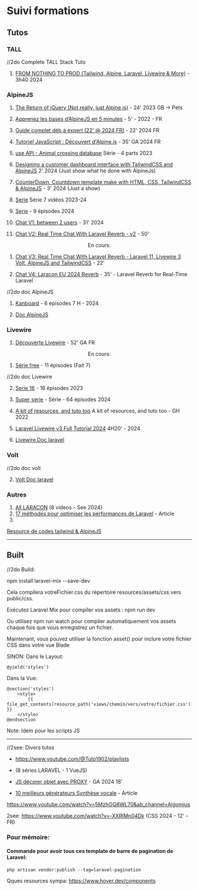 # Suivi formations

## Tutos

### TALL

//2do Complete TALL Stack Tuto

1) [FROM NOTHING TO PROD (Tailwind, Alpine, Laravel, Livewire & More)](https://www.youtube.com/watch?v=Ul3sfSDEt9U&pp=ygURYWxwaW5lanMgdnMgcmVhY3Q%3D) - 3h40 2024

### AlpineJS

1) [The Return of jQuery (Not really, just Alpine.js)](https://www.youtube.com/watch?v=9K2yeh8Ne5U&ab_channel=LearnWebCode) - 24' 2023 GB → Pets

2) [Apprenez les bases d’AlpineJS en 5 minutes](https://parfaitementweb.fr/cours/apprendre-alpine-js-en-5-minutes) - 5' - 2022 - FR

3) [Guide complet déb à expert (22' @ 2024 FR)](https://www.youtube.com/watch?v=YbTkdUNDsTU&ab_channel=AlinoCodes) - 22' 2024 FR

4) [Tutoriel JavaScript : Découvert d'Alpine.js](https://www.youtube.com/watch?v=BRCwRhAcLJA&t=208s) - 35' GA 2024 FR

5) [use API - Animal crossing database](https://www.youtube.com/watch?v=iBg6XNy2XWc) Série - 4 parts 2023

6) [Designing a customer dashboard interface with TailwindCSS and AlpineJS](https://www.youtube.com/watch?v=U4P3CLuFz0M&pp=ygUIYWxwaW5lanM%3D) 2' 2024 (Just show what he done with AlpineJs)

7) [CounterDown, Countdown template make with HTML, CSS, TailwindCSS & AlpineJS](https://www.youtube.com/watch?v=1nS5Zna60L0&pp=ygUIYWxwaW5lanM%3D) - 3' 2024 (Just a show)

8) [Serie](https://www.youtube.com/watch?v=Z_QQQdNopp4&list=PLr0BjDocnuI1JdTA9aIj5LIM6wcYpvnbq&ab_channel=CodewithBurt) Série 7 vidéos 2023-24

9) [Serie](https://www.youtube.com/watch?v=9RMJojxoJYc&list=PLKbhw6n2iYKhVSp9wAOPFcdD6EDlfDxQt&ab_channel=projectworld) - 9 épisodes 2024

10) [Chat V1: between 2 users](https://www.youtube.com/watch?v=huLSxcxFRl4&list=PLr0BjDocnuI1JdTA9aIj5LIM6wcYpvnbq&index=9) - 31' 2024

11) [Chat V2: Real Time Chat With Laravel Reverb - v2](https://www.youtube.com/watch?v=BEKiNgcBqJw) - 50'

<div style="text-align: center;">En cours:</div>


1) [Chat V3: Real Time Chat With Laravel Reverb - Laravel 11, Livewire 3 Volt, AlpineJS and TailwindCSS](https://www.youtube.com/watch?v=yLGCxxwiygc&pp=ygUIYWxwaW5lanM%3D) - 22'

2) [Chat V4: Laracon EU 2024 Reverb](https://www.youtube.com/watch?v=yrL5eCMpqtc) - 35' - Laravel Reverb for Real-Time Laravel

//2do doc AlpineJS

1) [Kanboard](https://www.youtube.com/playlist?list=PLgsruFcRiyk27mlSSi8GDQ6n687v3oACD) - 6 episodes 7 H - 2024


3) [Doc AlpineJS](https://alpinejs.dev/start-here)

### Livewire


1) [Découverte Livewire](https://www.youtube.com/watch?v=zPNdejemUtg) - 52' GA FR

<div style="text-align: center">En cours:</div>

1) [Série free](https://livewire.laravel.com/screencast/getting_started/installation) -  11 épisodes (Fait 7)

//2do doc Livewire

2) [Serie 16](https://www.youtube.com/watch?v=m10TZpWKAVI&list=PLkZU2rKh1mT-Gx1PhzO5Cj83ntdZRmcbo) - 16 épisodes 2023
   
3) [Super serie](https://www.youtube.com/watch?v=dz6_RFrJQlo&list=PLqDySLfPKRn71KGwiS3JGf9aAseh6Gghz) - Série - 64 épisodes 2024
   
4) [A kit of resources, and tuto too](https://github.com/livewire/awesome-tall-stack?tab=readme-ov-file) A kit of resources, and tuto too - GH 2022
   
5) [Laravel Livewire v3 Full Tutorial 2024](https://www.youtube.com/watch?v=2tOgn2HydKE) 4H20' - 2024

6) [Livewire Doc laravel](https://livewire.laravel.com/docs/)

### Volt

//2do doc volt


2) [Volt Doc laravel](https://livewire.laravel.com/docs/volt)

### Autres

1. [All LARACON](https://www.youtube.com/@LaraconEU) (8 videos - See 2024)
2. [17 méthodes pour optimiser les performances de Laravel](https://kinsta.com/fr/blog/methodes-optimisation-performances-laravel) - Article
3. 

[Resource de codes tailwind & AlpineJS](https://www.penguinui.com/components/table)

---

## Built

//2do Build:

npm install laravel-mix --save-dev

Cela compilera votreFichier.css du répertoire resources/assets/css vers public/css.

Exécutez Laravel Mix pour compiler vos assets :
npm run dev

Ou utilisez npm run watch pour compiler automatiquement vos assets chaque fois que vous enregistrez un fichier.

Maintenant, vous pouvez utiliser la fonction asset() pour inclure votre fichier CSS dans votre vue Blade

SINON:
Dans le Layout:
<head>
    <!-- Autres balises head ici -->

    @yield('styles')
</head>

Dans la Vue:
```
@section('styles')
    <style>
        {{ file_get_contents(resource_path('views/chemin/vers/votre/fichier.css')) }}
    </style>
@endsection
```
Note: Idem pour les scripts JS

---

//2see: Divers tutos

- https://www.youtube.com/@Tuto1902/playlists
- (8 séries LARAVEL - 1 VueJS)

- [JS décorer objet avec PROXY]( 
https://www.youtube.com/watch?v=ORQvQViO1v4&ab_channel=Grafikart.fr) - GA 2024 18'

- [10 meilleurs générateurs Synthèse vocale](https://www.codeur.com/blog/generateur-voix-ia/) - Article


https://www.youtube.com/watch?v=5MzhGQ8WL70&ab_channel=Algomius

2see: https://www.youtube.com/watch?v=-XXRlMn04Dk
(CSS 2024 - 12' - FR)


### Pour mémoire:

#### Commande pour avoir tous ces template de barre de pagination de Laravel:

```
php artisan vendor:publish --tag=laravel-pagination
```

Qques resources sympa:
https://www.hover.dev/components
